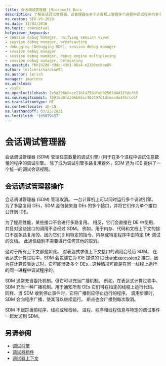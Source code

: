 ```yaml
---
title: 会话调试管理器 |Microsoft Docs
description: 了解会话调试管理器，该管理器在多个计算机上管理多个进程中调试程序的多个调试引擎。
ms.custom: SEO-VS-2020
ms.date: 11/04/2016
ms.topic: conceptual
helpviewer_keywords:
- session debug manager, unifying session views
- session debug manager, broadcasting
- debugging [Debugging SDK], session debug manager
- session debug manager
- session debug manager, debug engine multiplexing
- session debug manager, delegating
ms.assetid: fbb1928d-dddc-43d1-98a4-e23b0ecbae09
author: leslierichardson95
ms.author: lerich
manager: jmartens
ms.workload:
- vssdk
ms.openlocfilehash: 2e5a206b8ece21b14758dfeb02563d4d323dcf60
ms.sourcegitcommit: f2916d8fd296b92cc402597d1d1eecda4f6cccbf
ms.translationtype: MT
ms.contentlocale: zh-CN
ms.lasthandoff: 03/25/2021
ms.locfileid: "105079457"
---
```

# <a name="session-debug-manager"></a>会话调试管理器
会话调试管理器 (SDM) 管理任意数量的调试引擎)  (用于在多个进程中调试任意数量的程序的调试引擎。 除了成为调试引擎多路复用器外，SDM 还为 IDE 提供了一个统一的调试会话视图。

## <a name="session-debug-manager-operation"></a>会话调试管理器操作
 会话调试管理器 (SDM) 管理取消。 一台计算机上可以同时运行多个调试引擎。 为了多路复用 DEs，SDM 会包装来自 DEs 的多个接口，并将它们作为单个接口公开到 IDE。

 为了提高性能，某些接口不会进行多路复用。 相反，它们会直接在 DE 中使用，并且对这些接口的调用不会经过 SDM。 例如，用于内存、代码和文档上下文的接口不是多路复用的，因为它们引用特定的指令、内存或特定程序中由特定 DE 调试的文档。 此通信级别不需要进行任何其他的取消。

 这对于所有上下文都是如此。 对表达式求值上下文接口的调用会经历 SDM。 在表达式计算过程中，SDM 会包装它为 IDE 提供的 [IDebugExpression2](../../extensibility/debugger/reference/idebugexpression2.md) 接口，因为在计算该表达式时，它可能涉及多个 DEs，这种情况可能是在同一线程上运行的同一进程中调试程序的。

 SDM 通常充当委托机制，但它可以充当广播机制。 例如，在表达式计算过程中，SDM 充当一种广播机制，用于通知所有 DEs 它们可在指定的线程上运行代码。 同样，当 SDM 收到停止事件时，它将广播到应停止运行的程序。 调用步骤时，SDM 会向程序广播，使其可以继续运行。 断点也会广播到每次取消。

 SDM 不跟踪当前程序、线程或堆栈帧。 进程、程序和线程信息与特定的调试事件一起发送到 SDM。

## <a name="see-also"></a>另请参阅
- [调试引擎](../../extensibility/debugger/debug-engine.md)
- [调试器组件](../../extensibility/debugger/debugger-components.md)
- [调试器上下文](../../extensibility/debugger/debugger-contexts.md)
